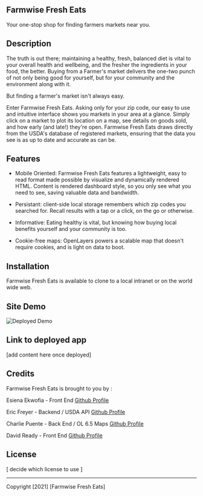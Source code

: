## Farmwise Fresh Eats

Your one-stop shop for finding farmers markets near you. 

## Description

The truth is out there; maintaining a healthy, fresh, balanced diet is vital to your overall health and wellbeing, and the fresher the ingredients in your food, the better. Buying from a Farmer's market delivers the one-two punch of not only being good for yourself, but for your community and the environment along with it. 

But finding a farmer's market isn't always easy. 

Enter Farmwise Fresh Eats. Asking only for your zip code, our easy to use and intuitive interface shows you markets in your area at a glance. Simply click on a market to plot its location on a map, see details on goods sold, and how early (and late!) they're open. Farmwise Fresh Eats draws directly from the USDA's database of registered markets, ensuring that the data you see is as up to date and accurate as can be. 

## Features

- Mobile Oriented: Farmwise Fresh Eats features a lightweight, easy to read format made possible by visualize and dynamically rendered HTML. Content is rendered dashboard style, so you only see what you need to see, saving valuable data and bandwidth.

- Persistant: client-side local storage remembers which zip codes you searched for. Recall results with a tap or a click, on the go or otherwise. 

- Informative: Eating healthy is vital, but knowing how buying local benefits yourself and your community is too. 

- Cookie-free maps: OpenLayers powers a scalable map that doesn't require cookies, and is light on data to boot.

## Installation 

Farmwise Fresh Eats is available to clone to a local intranet or on the world wide web. 

## Site Demo

![Deployed Demo](Images/pageDemo.gif)

## Link to deployed app

[add content here once deployed]

## Credits

Farmwise Fresh Eats is brought to you by : 

Esiena Ekwofia - Front End [Github Profile](https://github.com/itz-essie)

Eric Freyer - Backend / USDA API [Github Profile](https://github.com/ericfreyer)

Charlie Puente - Back End / OL 6.5 Maps [Github Profile](https://github.com/puentebravo)

David Ready - Front End [Github Profile](https://github.com/dave-ready)

## License 

[ decide which license to use ]

-------
Copyright [2021] [Farmwise Fresh Eats]